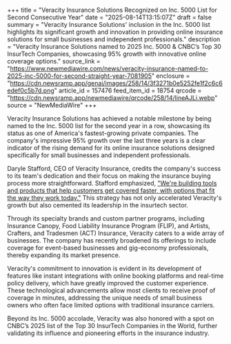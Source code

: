 +++
title = "Veracity Insurance Solutions Recognized on Inc. 5000 List for Second Consecutive Year"
date = "2025-08-14T13:15:07Z"
draft = false
summary = "Veracity Insurance Solutions' inclusion in the Inc. 5000 list highlights its significant growth and innovation in providing online insurance solutions for small businesses and independent professionals."
description = "Veracity Insurance Solutions named to 2025 Inc. 5000 & CNBC’s Top 30 InsurTech Companies, showcasing 95% growth with innovative online coverage options."
source_link = "https://www.newmediawire.com/news/veracity-insurance-named-to-2025-inc-5000-for-second-straight-year-7081905"
enclosure = "https://cdn.newsramp.app/genai/images/258/14/3f3271b0e5252fe1f2c6c6edef0c5b7d.png"
article_id = 157476
feed_item_id = 18754
qrcode = "https://cdn.newsramp.app/newmediawire/qrcode/258/14/lineAJLi.webp"
source = "NewMediaWire"
+++

<p>Veracity Insurance Solutions has achieved a notable milestone by being named to the Inc. 5000 list for the second year in a row, showcasing its status as one of America's fastest-growing private companies. The company's impressive 95% growth over the last three years is a clear indicator of the rising demand for its online insurance solutions designed specifically for small businesses and independent professionals.</p><p>Daryle Stafford, CEO of Veracity Insurance, credits the company's success to its team's dedication and their focus on making the insurance buying process more straightforward. Stafford emphasized, <a href='https://www.veracityinsurance.com' rel='nofollow' target='_blank'>"We're building tools and products that help customers get covered faster, with options that fit the way they work today."</a> This strategy has not only accelerated Veracity's growth but also cemented its leadership in the insurtech sector.</p><p>Through its specialty brands and custom partner programs, including Insurance Canopy, Food Liability Insurance Program (FLIP), and Artists, Crafters, and Tradesmen (ACT) Insurance, Veracity caters to a wide array of businesses. The company has recently broadened its offerings to include coverage for event-based businesses and gig-economy professionals, thereby expanding its market presence.</p><p>Veracity's commitment to innovation is evident in its development of features like instant integrations with online booking platforms and real-time policy delivery, which have greatly improved the customer experience. These technological advancements allow most clients to receive proof of coverage in minutes, addressing the unique needs of small business owners who often face limited options with traditional insurance carriers.</p><p>Beyond its Inc. 5000 accolade, Veracity was also honored with a spot on CNBC’s 2025 list of the Top 30 InsurTech Companies in the World, further validating its influence and pioneering efforts in the insurance industry.</p>
